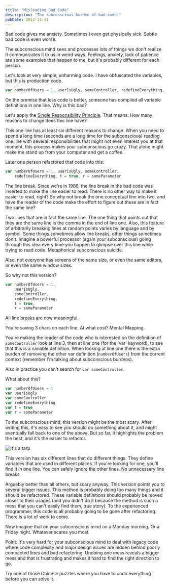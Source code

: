 ```yaml
---
title: "Misleading Bad Code"
description: "The subconscious burden of bad code."
pubDate: 2013-11-11
---
```


Bad code gives me anxiety. Sometimes I even get physically sick. Subtle bad code is even worse.

The subconscious mind sees and processes lots of things we don't realize. It communicates it to us in weird ways. Feelings, anxiety, lack of patience are some examples that happen to me, but it's probably different for each person.

Let's look at very simple, unharming code. I have obfuscated the variables, but this is production code.

```javascript
var numberOfUsers = 1, userIsUgly, someController, redefineEverything, t = true, r = someParameter
```

On the premise that less code is better, someone has compiled all variable definitions in one line. Why is this bad?

Let's apply the [Single Responsibility Principle](/posts/2013-11-01-single-responsibility-principle/). That means: How many reasons to change does this line have?

This one line has at least six different reasons to change. When you need to spend a long time (seconds are a long time for the subconscious) reading one line with several responsibilities that might not even interest you at that moment, this process makes your subconscious go crazy. That alone might make me stand up from your computer and get a coffee.

Later one person refactored that code into this:

```javascript
var numberOfUsers = 1, userIsUgly, someController,
    redefineEverything, t = true, r = someParameter
```

The line break. Since we're in 1986, the line break in the bad code was inserted to make the line easier to read. There is no other way to make it easier to read, right? So why not break the one conceptual line into two, and have the reader of the code make the effort to figure out these are in fact the same line?

Two lines that are in fact the same line. The one thing that points out that they are the same line is the comma in the end of line one. Also, this feature of arbitrarily breaking lines at random points varies by language and by symbol. Some things sometimes allow line breaks, other things sometimes don't. Imagine a powerful processor (again your subconscious) going through this idea every time you happen to glimpse over this line while trying to read code. Metaphorical subconscious suicide.

Also, not everyone has screens of the same size, or even the same editors, or even the same window sizes.

So why not this version?

```javascript
var numberOfUsers = 1,
    userIsUgly,
    someController,
    redefineEverything,
    t = true,
    r = someParameter
```

All line breaks are now meaningful.

You're saving 3 chars on each line. At what cost? Mental Mapping.

You're making the reader of the code who is interested on the definition of `someController` look at line 3, then at line one (for the 'var' keyword), to see that this is a variable definition. When looking at line one there is the extra burden of removing the other var definition (`numberOfUsers`) from the current context (remember I'm talking about subconscious burdens).

Also in practice you can't search for `var someController`.

What about this?

```javascript
var numberOfUsers = 1
var userIsUgly
var someController
var redefineEverything
var t = true
var r = someParameter
```

To the subconscious mind, this version might be the most scary. After writing this, it's easy to see you should do something about it, and might eventually fall back to one of the above. But so far, it highlights the problem the best, and it's the easier to refactor.

![It's a tarp](https://i.chzbgr.com/maxW500/997281536/hC8F8D378/)

This version has six different lines that do different things. They define variables that are used in different places. If you're looking for one, you'll find it in one line. You can safely ignore the other lines. No unnecessary line breaks.

Arguebly better than all others, but scary anyway. This version points you to several bigger issues. This method is probably doing too many things and it should be refactored. These variable definitions should probably be moved closer to their usages (and you didn't do it because the method is such a mess that you can't easily find them, true story). To the experienced programmer, this code is all probably going to be gone after refactoring. There is a lot of work to come.

Now imagine that on your subconscious mind on a Monday morning. Or a Friday night. Whatever scares you most.

Point: It's very hard for your subconscious mind to deal with legacy code where code complexity and major design issues are hidden behind poorly compacted lines and bad refactoring. Undoing one mess reveals a bigger mess and that is frustrating and makes it hard to find the right direction to go.

Try one of those Chinese puzzles where you have to undo everything before you can solve it.
